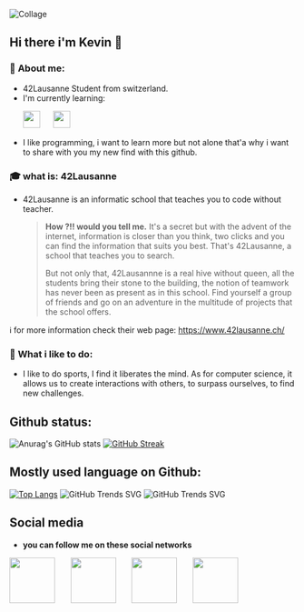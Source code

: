 
![Collage](https://user-images.githubusercontent.com/92105776/209559105-b1a66f8b-001a-44cc-b7b6-4d2193b7d9fb.jpg)

## Hi there i'm Kevin 👋

<!--
**0xCAF3D0OD/0xCAF3D0OD** is a ✨ _special_ ✨ repository because its `README.md` (this file) appears on your GitHub profile.

Here are some ideas to get you started:

- 🔭 I’m currently working on little project for the 42 school in Lausanne
- 🌱 I’m currently learning C and C++
- ⚡ Fun fact: I was very bad at math
-->
### 🙋 **About me:** 
* 42Lausanne Student from switzerland.
* I'm currently learning:

&nbsp;&nbsp;&nbsp;&nbsp;&nbsp;&nbsp;<img src="https://cdn.jsdelivr.net/npm/programming-languages-logos/src/c/c.png" height="30">&nbsp;&nbsp;&nbsp;&nbsp;&nbsp;&nbsp;<img src="https://cdn.jsdelivr.net/npm/programming-languages-logos/src/C++/C++.png" height="30">
* I like programming, i want to learn more but not alone that'a why i want to share with you my new find with this github.

### 🎓 **what is:** 42Lausanne
* 42Lausanne is an informatic school that teaches you to code without teacher.

  >**How ?!! would you tell me.** It's a secret but with the advent of the internet, information is closer than you think, two clicks and you can find the information that suits you best. That's 42Lausanne, a school that teaches you to search.
  >
  >But not only that, 42Lausannne is a real hive without queen, all the students bring their stone to the building, the notion of teamwork has never been as present as in this school. Find yourself a group of friends and go on an adventure in the multitude of projects that the school offers.
>
ℹ for more information check their web page: https://www.42lausanne.ch/
### 🏃 **What i like to do:** 
* I like to do sports, I find it liberates the mind. As for computer science, it allows us to create interactions with others, to surpass ourselves, to find new challenges.



## Github status:
![Anurag's GitHub stats](https://github-readme-stats.vercel.app/api?username=0xCAF3D0OD&show_icons=true&theme=dracula)
[![GitHub Streak](https://github-readme-streak-stats.herokuapp.com?user=0xCAF3D0OD&theme=dracula&date_format=j%20M%5B%20Y%5D&mode=weekly)](https://git.io/streak-stats)

## Mostly used language on Github:
[![Top Langs](https://github-readme-stats.vercel.app/api/top-langs/?username=0xCAF3D0OD)](https://github.com/0xCAF3D0OD/github-readme-stats)
![GitHub Trends SVG](https://api.githubtrends.io/user/svg/0xCAF3D0OD/langs?time_range=one_year&use_percent=True&group=other&theme=classic)
![GitHub Trends SVG](https://api.githubtrends.io/user/svg/0xCAF3D0OD/repos?time_range=one_year&group=other&theme=classic)

## Social media
* **you can follow me on these social networks**

[<img src="https://cdn.simpleicons.org/42/333333" height="80" width="80">](https://profile.intra.42.fr/users/kdi-noce)
&nbsp;&nbsp;&nbsp;&nbsp;&nbsp;
[<img src="https://cdn.simpleicons.org/linkedin/333333" height="80" width="80">](https://www.linkedin.com/in/kevin-di-nocera-175779248/)
&nbsp;&nbsp;&nbsp;&nbsp;&nbsp;
[<img src="https://cdn.simpleicons.org/instagram/333333" height="80" width="80">](https://www.instagram.com/iamk_3.0/?hl=fr)
&nbsp;&nbsp;&nbsp;&nbsp;&nbsp;
[<img src="https://cdn.simpleicons.org/twitter/333333" height="80" width="80">](https://twitter.com/KNocera)
